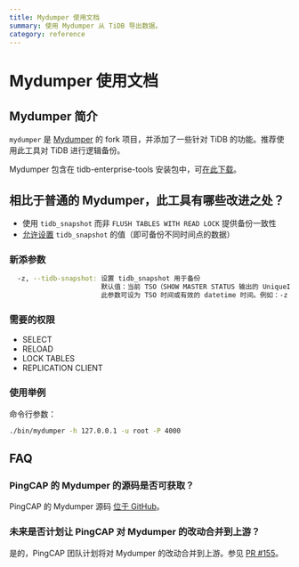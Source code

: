 ```yaml
---
title: Mydumper 使用文档
summary: 使用 Mydumper 从 TiDB 导出数据。
category: reference
---
```


# Mydumper 使用文档

## Mydumper 简介

`mydumper` 是 [Mydumper](https://github.com/maxbube/mydumper) 的 fork 项目，并添加了一些针对 TiDB 的功能。推荐使用此工具对 TiDB 进行逻辑备份。

Mydumper 包含在 tidb-enterprise-tools 安装包中，可[在此下载](/reference/tools/download.md)。

## 相比于普通的 Mydumper，此工具有哪些改进之处？

+ 使用 `tidb_snapshot` 而非 `FLUSH TABLES WITH READ LOCK` 提供备份一致性
+ [允许设置](/how-to/get-started/read-historical-data.md#操作流程) `tidb_snapshot` 的值（即可备份不同时间点的数据）

### 新添参数

```bash
  -z, --tidb-snapshot: 设置 tidb_snapshot 用于备份
                       默认值：当前 TSO（SHOW MASTER STATUS 输出的 UniqueID）
                       此参数可设为 TSO 时间或有效的 datetime 时间。例如：-z "2016-10-08 16:45:26"
```

### 需要的权限

- SELECT
- RELOAD
- LOCK TABLES
- REPLICATION CLIENT

### 使用举例

命令行参数：

```bash
./bin/mydumper -h 127.0.0.1 -u root -P 4000
```

## FAQ

### PingCAP 的 Mydumper 的源码是否可获取？

PingCAP 的 Mydumper 源码 [位于 GitHub](https://github.com/pingcap/mydumper)。

### 未来是否计划让 PingCAP 对 Mydumper 的改动合并到上游？

是的，PingCAP 团队计划将对 Mydumper 的改动合并到上游。参见 [PR #155](https://github.com/maxbube/mydumper/pull/155)。
